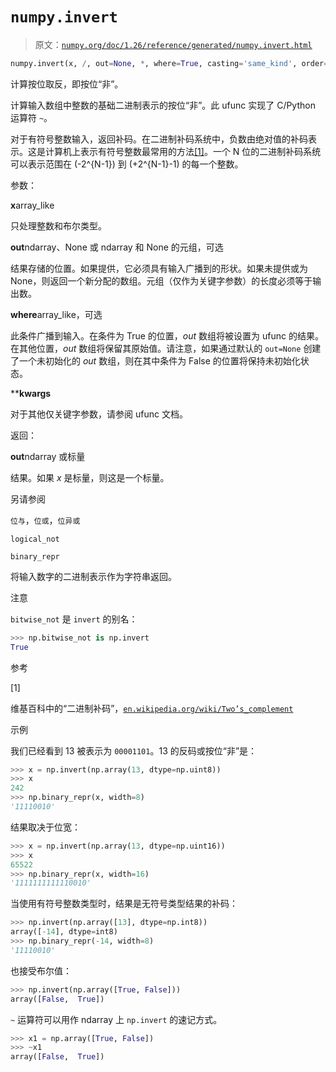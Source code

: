 # `numpy.invert`

> 原文：[`numpy.org/doc/1.26/reference/generated/numpy.invert.html`](https://numpy.org/doc/1.26/reference/generated/numpy.invert.html)

```py
numpy.invert(x, /, out=None, *, where=True, casting='same_kind', order='K', dtype=None, subok=True[, signature, extobj]) = <ufunc 'invert'>
```

计算按位取反，即按位“非”。

计算输入数组中整数的基础二进制表示的按位“非”。此 ufunc 实现了 C/Python 运算符 `~`。

对于有符号整数输入，返回补码。在二进制补码系统中，负数由绝对值的补码表示。这是计算机上表示有符号整数最常用的方法[[1]](#rde927b304c4f-1)。一个 N 位的二进制补码系统可以表示范围在 \(-2^{N-1}\) 到 \(+2^{N-1}-1\) 的每一个整数。

参数：

**x**array_like

只处理整数和布尔类型。

**out**ndarray、None 或 ndarray 和 None 的元组，可选

结果存储的位置。如果提供，它必须具有输入广播到的形状。如果未提供或为 None，则返回一个新分配的数组。元组（仅作为关键字参数）的长度必须等于输出数。

**where**array_like，可选

此条件广播到输入。在条件为 True 的位置，*out* 数组将被设置为 ufunc 的结果。在其他位置，*out* 数组将保留其原始值。请注意，如果通过默认的 `out=None` 创建了一个未初始化的 *out* 数组，则在其中条件为 False 的位置将保持未初始化状态。

****kwargs**

对于其他仅关键字参数，请参阅 ufunc 文档。

返回：

**out**ndarray 或标量

结果。如果 *x* 是标量，则这是一个标量。

另请参阅

`位与`，`位或`，`位异或`

`logical_not`

`binary_repr`

将输入数字的二进制表示作为字符串返回。

注意

`bitwise_not` 是 `invert` 的别名：

```py
>>> np.bitwise_not is np.invert
True 
```

参考

[1]

维基百科中的“二进制补码”，[`en.wikipedia.org/wiki/Two’s_complement`](https://en.wikipedia.org/wiki/Two's_complement) 

示例

我们已经看到 13 被表示为 `00001101`。13 的反码或按位“非”是：

```py
>>> x = np.invert(np.array(13, dtype=np.uint8))
>>> x
242
>>> np.binary_repr(x, width=8)
'11110010' 
```

结果取决于位宽：

```py
>>> x = np.invert(np.array(13, dtype=np.uint16))
>>> x
65522
>>> np.binary_repr(x, width=16)
'1111111111110010' 
```

当使用有符号整数类型时，结果是无符号类型结果的补码：

```py
>>> np.invert(np.array([13], dtype=np.int8))
array([-14], dtype=int8)
>>> np.binary_repr(-14, width=8)
'11110010' 
```

也接受布尔值：

```py
>>> np.invert(np.array([True, False]))
array([False,  True]) 
```

`~` 运算符可以用作 ndarray 上 `np.invert` 的速记方式。

```py
>>> x1 = np.array([True, False])
>>> ~x1
array([False,  True]) 
```
